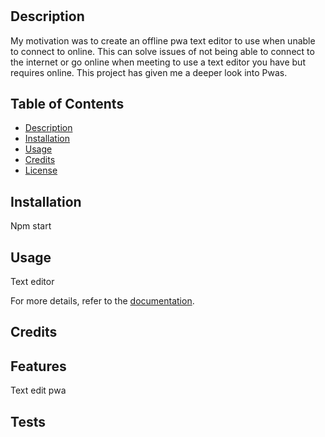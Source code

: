 # <Text Edit pwa >

## Description

My motivation was to create an offline pwa text editor to use when unable to connect to online. 
This can solve issues of not being able to connect to the internet or go online when meeting to use a text editor you have but requires online.
This project has given me a deeper look into Pwas.

## Table of Contents 
- [Description](#Description)
- [Installation](#installation)
- [Usage](#usage)
- [Credits](#credits)
- [License](#license)

## Installation

Npm start

## Usage
Text editor 


For more details, refer to the [documentation]().

    

## Credits

## Features

Text edit pwa



## Tests

